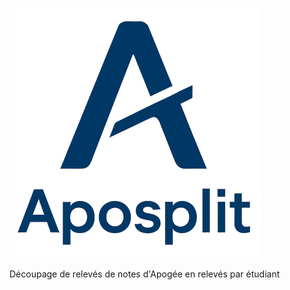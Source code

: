 ![logo](https://raw.githubusercontent.com/brahimmachkouri/aposplit/refs/heads/main/aposplit1.gif)

Découpage de relevés de notes d'Apogée en relevés par étudiant

